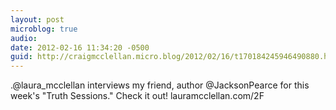 ```yaml
---
layout: post
microblog: true
audio: 
date: 2012-02-16 11:34:20 -0500
guid: http://craigmcclellan.micro.blog/2012/02/16/t170184245946490880.html
---
```

.@laura_mcclellan interviews my friend, author @JacksonPearce for this week's "Truth Sessions." Check it out! lauramcclellan.com/2F
